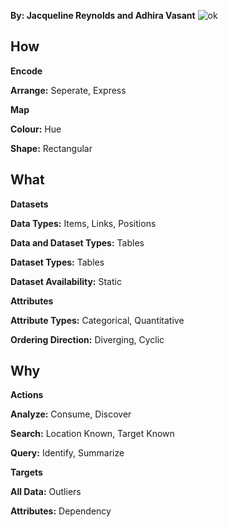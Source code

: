 **By: Jacqueline Reynolds and Adhira Vasant**
![ok](https://user-images.githubusercontent.com/22562815/34856836-4de472f6-f6fc-11e7-8c74-f6cd82877cda.PNG)

## How
**Encode**

**Arrange:** Seperate, Express

**Map**

**Colour:** Hue

**Shape:** Rectangular

## What
**Datasets**

**Data Types:** Items, Links, Positions

**Data and Dataset Types:** Tables

**Dataset Types:** Tables

**Dataset Availability:** Static

**Attributes**

**Attribute Types:** Categorical, Quantitative 

**Ordering Direction:** Diverging, Cyclic

## Why
**Actions**

**Analyze:** Consume, Discover

**Search:** Location Known, Target Known

**Query:** Identify, Summarize 

**Targets**

**All Data:** Outliers

**Attributes:** Dependency

